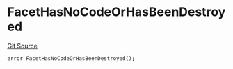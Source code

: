 # FacetHasNoCodeOrHasBeenDestroyed
[Git Source](https://github.com/thrackle-io/tron/blob/845c12315ef4ac1a6cc2b1c3212b2b372da974eb/src/protocol/economic/ruleProcessor/RuleProcessorDiamond.sol)


```solidity
error FacetHasNoCodeOrHasBeenDestroyed();
```

